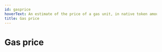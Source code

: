 ```yaml
---
id: gasprice
hoverText: An estimate of the price of a gas unit, in native token amount.
title: Gas price
---
```


# Gas price
